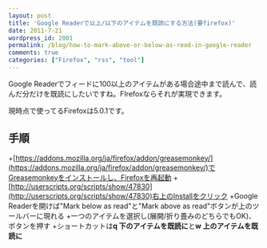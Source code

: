 ```yaml
---
layout: post
title: 'Google Readerで以上/以下のアイテムを既読にする方法(要firefox)'
date: 2011-7-21
wordpress_id: 2001
permalink: /blog/how-to-mark-above-or-below-as-read-in-google-reader
comments: true
categories: ["Firefox", "rss", "tool"]
---
```

Google Readerでフィードに100以上のアイテムがある場合途中まで読んで、読んだ分だけを既読にしたいですね。FIrefoxならそれが実現できます。

現時点で使ってるFirefoxは5.0.1です。

## 手順
+[https://addons.mozilla.org/ja/firefox/addon/greasemonkey/](https://addons.mozilla.org/ja/firefox/addon/greasemonkey/)でGreasemonkeyをインストールし、Firefoxを再起動
+[http://userscripts.org/scripts/show/47830](http://userscripts.org/scripts/show/47830)右上のInstallをクリック
+Google Readerを開けば"Mark below as read"と"Mark above as read"ボタンが上のツールバーに現れる
+一つのアイテムを選択し(展開/折り畳みのどちらでもOK)、ボタンを押す
+ショートカットは<strong>q 下のアイテムを既読に</strong>と<strong>w 上のアイテムを既読に</strong>
